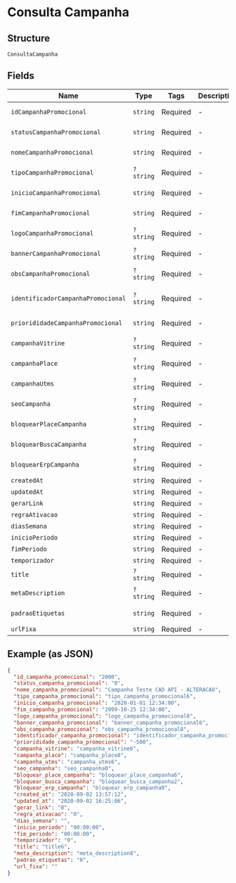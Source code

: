 
# Consulta Campanha

## Structure

`ConsultaCampanha`

## Fields

| Name | Type | Tags | Description | Getter | Setter |
|  --- | --- | --- | --- | --- | --- |
| `idCampanhaPromocional` | `string` | Required | - | getIdCampanhaPromocional(): string | setIdCampanhaPromocional(string idCampanhaPromocional): void |
| `statusCampanhaPromocional` | `string` | Required | - | getStatusCampanhaPromocional(): string | setStatusCampanhaPromocional(string statusCampanhaPromocional): void |
| `nomeCampanhaPromocional` | `string` | Required | - | getNomeCampanhaPromocional(): string | setNomeCampanhaPromocional(string nomeCampanhaPromocional): void |
| `tipoCampanhaPromocional` | `?string` | Required | - | getTipoCampanhaPromocional(): ?string | setTipoCampanhaPromocional(?string tipoCampanhaPromocional): void |
| `inicioCampanhaPromocional` | `string` | Required | - | getInicioCampanhaPromocional(): string | setInicioCampanhaPromocional(string inicioCampanhaPromocional): void |
| `fimCampanhaPromocional` | `string` | Required | - | getFimCampanhaPromocional(): string | setFimCampanhaPromocional(string fimCampanhaPromocional): void |
| `logoCampanhaPromocional` | `?string` | Required | - | getLogoCampanhaPromocional(): ?string | setLogoCampanhaPromocional(?string logoCampanhaPromocional): void |
| `bannerCampanhaPromocional` | `?string` | Required | - | getBannerCampanhaPromocional(): ?string | setBannerCampanhaPromocional(?string bannerCampanhaPromocional): void |
| `obsCampanhaPromocional` | `?string` | Required | - | getObsCampanhaPromocional(): ?string | setObsCampanhaPromocional(?string obsCampanhaPromocional): void |
| `identificadorCampanhaPromocional` | `?string` | Required | - | getIdentificadorCampanhaPromocional(): ?string | setIdentificadorCampanhaPromocional(?string identificadorCampanhaPromocional): void |
| `priorididadeCampanhaPromocional` | `string` | Required | - | getPriorididadeCampanhaPromocional(): string | setPriorididadeCampanhaPromocional(string priorididadeCampanhaPromocional): void |
| `campanhaVitrine` | `?string` | Required | - | getCampanhaVitrine(): ?string | setCampanhaVitrine(?string campanhaVitrine): void |
| `campanhaPlace` | `?string` | Required | - | getCampanhaPlace(): ?string | setCampanhaPlace(?string campanhaPlace): void |
| `campanhaUtms` | `?string` | Required | - | getCampanhaUtms(): ?string | setCampanhaUtms(?string campanhaUtms): void |
| `seoCampanha` | `?string` | Required | - | getSeoCampanha(): ?string | setSeoCampanha(?string seoCampanha): void |
| `bloquearPlaceCampanha` | `?string` | Required | - | getBloquearPlaceCampanha(): ?string | setBloquearPlaceCampanha(?string bloquearPlaceCampanha): void |
| `bloquearBuscaCampanha` | `?string` | Required | - | getBloquearBuscaCampanha(): ?string | setBloquearBuscaCampanha(?string bloquearBuscaCampanha): void |
| `bloquearErpCampanha` | `?string` | Required | - | getBloquearErpCampanha(): ?string | setBloquearErpCampanha(?string bloquearErpCampanha): void |
| `createdAt` | `string` | Required | - | getCreatedAt(): string | setCreatedAt(string createdAt): void |
| `updatedAt` | `string` | Required | - | getUpdatedAt(): string | setUpdatedAt(string updatedAt): void |
| `gerarLink` | `string` | Required | - | getGerarLink(): string | setGerarLink(string gerarLink): void |
| `regraAtivacao` | `string` | Required | - | getRegraAtivacao(): string | setRegraAtivacao(string regraAtivacao): void |
| `diasSemana` | `string` | Required | - | getDiasSemana(): string | setDiasSemana(string diasSemana): void |
| `inicioPeriodo` | `string` | Required | - | getInicioPeriodo(): string | setInicioPeriodo(string inicioPeriodo): void |
| `fimPeriodo` | `string` | Required | - | getFimPeriodo(): string | setFimPeriodo(string fimPeriodo): void |
| `temporizador` | `string` | Required | - | getTemporizador(): string | setTemporizador(string temporizador): void |
| `title` | `?string` | Required | - | getTitle(): ?string | setTitle(?string title): void |
| `metaDescription` | `?string` | Required | - | getMetaDescription(): ?string | setMetaDescription(?string metaDescription): void |
| `padraoEtiquetas` | `string` | Required | - | getPadraoEtiquetas(): string | setPadraoEtiquetas(string padraoEtiquetas): void |
| `urlFixa` | `string` | Required | - | getUrlFixa(): string | setUrlFixa(string urlFixa): void |

## Example (as JSON)

```json
{
  "id_campanha_promocional": "2000",
  "status_campanha_promocional": "0",
  "nome_campanha_promocional": "Campanha Teste CAD API - ALTERACAO",
  "tipo_campanha_promocional": "tipo_campanha_promocional6",
  "inicio_campanha_promocional": "2020-01-01 12:34:00",
  "fim_campanha_promocional": "2099-10-25 12:34:00",
  "logo_campanha_promocional": "logo_campanha_promocional0",
  "banner_campanha_promocional": "banner_campanha_promocional6",
  "obs_campanha_promocional": "obs_campanha_promocional8",
  "identificador_campanha_promocional": "identificador_campanha_promocional0",
  "priorididade_campanha_promocional": "-500",
  "campanha_vitrine": "campanha_vitrine6",
  "campanha_place": "campanha_place8",
  "campanha_utms": "campanha_utms6",
  "seo_campanha": "seo_campanha0",
  "bloquear_place_campanha": "bloquear_place_campanha6",
  "bloquear_busca_campanha": "bloquear_busca_campanha2",
  "bloquear_erp_campanha": "bloquear_erp_campanha0",
  "created_at": "2020-09-02 13:57:12",
  "updated_at": "2020-09-02 16:25:06",
  "gerar_link": "0",
  "regra_ativacao": "0",
  "dias_semana": "",
  "inicio_periodo": "00:00:00",
  "fim_periodo": "00:00:00",
  "temporizador": "0",
  "title": "title6",
  "meta_description": "meta_description8",
  "padrao_etiquetas": "0",
  "url_fixa": ""
}
```

